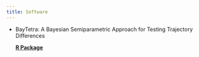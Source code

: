 ```yaml
---
title: Software
---
```


- BayTetra: A Bayesian Semiparametric Approach for Testing Trajectory Differences

  [**R Package**](https://github.com/bluejw/BayTetra)
